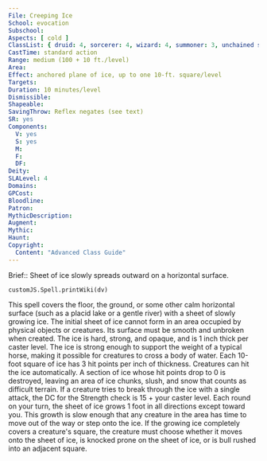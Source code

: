 ```yaml
---
File: Creeping Ice
School: evocation
Subschool: 
Aspects: [ cold ]
ClassList: { druid: 4, sorcerer: 4, wizard: 4, summoner: 3, unchained summoner: 4 }
CastTime: standard action
Range: medium (100 + 10 ft./level)
Area: 
Effect: anchored plane of ice, up to one 10-ft. square/level
Targets: 
Duration: 10 minutes/level
Dismissible: 
Shapeable: 
SavingThrow: Reflex negates (see text)
SR: yes
Components:
  V: yes
  S: yes
  M: 
  F: 
  DF: 
Deity: 
SLALevel: 4
Domains: 
GPCost: 
Bloodline: 
Patron: 
MythicDescription: 
Augment: 
Mythic: 
Haunt: 
Copyright:
  Content: "Advanced Class Guide"
---
```

Brief:: Sheet of ice slowly spreads outward on a horizontal surface.

```dataviewjs
customJS.Spell.printWiki(dv)
```

This spell covers the floor, the ground, or some other calm horizontal surface (such as a placid lake or a gentle river) with a sheet of slowly growing ice. The initial sheet of ice cannot form in an area occupied by physical objects or creatures. Its surface must be smooth and unbroken when created. The ice is hard, strong, and opaque, and is 1 inch thick per caster level. The ice is strong enough to support the weight of a typical horse, making it possible for creatures to cross a body of water.  Each 10-foot square of ice has 3 hit points per inch of thickness. Creatures can hit the ice automatically. A section of ice whose hit points drop to 0 is destroyed, leaving an area of ice chunks, slush, and snow that counts as difficult terrain. If a creature tries to break through the ice with a single attack, the DC for the Strength check is 15 + your caster level.  Each round on your turn, the sheet of ice grows 1 foot in all directions except toward you. This growth is slow enough that any creature in the area has time to move out of the way or step onto the ice. If the growing ice completely covers a creature's square, the creature must choose whether it moves onto the sheet of ice, is knocked prone on the sheet of ice, or is bull rushed into an adjacent square.
